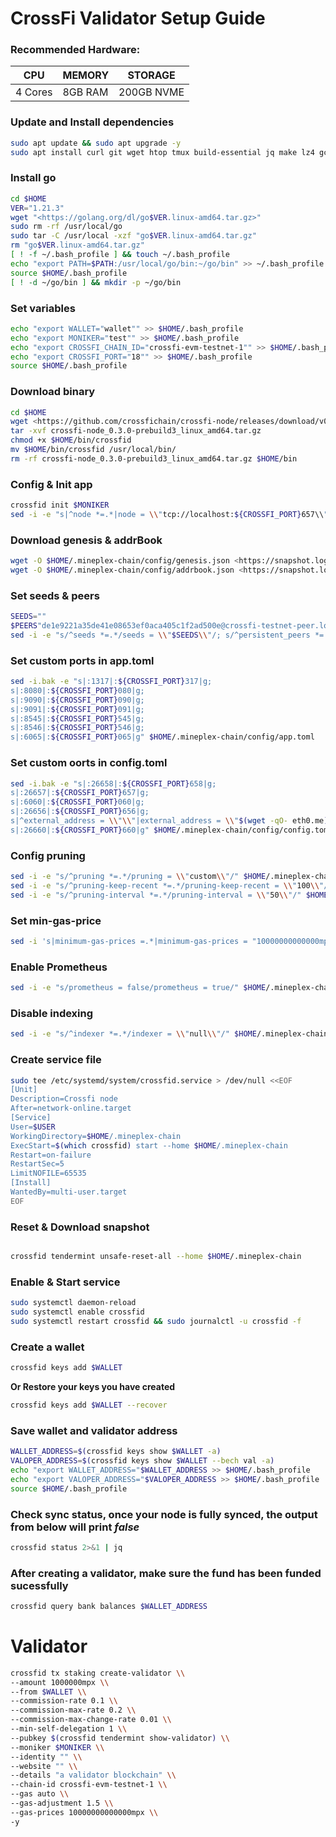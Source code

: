 # CrossFi Validator Setup Guide

### **Recommended Hardware:**

| CPU | MEMORY | STORAGE |
|----|----|----|
| 4 Cores | 8GB RAM | 200GB NVME |


### Update and Install dependencies

```bash
sudo apt update && sudo apt upgrade -y
sudo apt install curl git wget htop tmux build-essential jq make lz4 gcc unzip -y
```

### Install go

```bash
cd $HOME
VER="1.21.3"
wget "<https://golang.org/dl/go$VER.linux-amd64.tar.gz>"
sudo rm -rf /usr/local/go
sudo tar -C /usr/local -xzf "go$VER.linux-amd64.tar.gz"
rm "go$VER.linux-amd64.tar.gz"
[ ! -f ~/.bash_profile ] && touch ~/.bash_profile
echo "export PATH=$PATH:/usr/local/go/bin:~/go/bin" >> ~/.bash_profile
source $HOME/.bash_profile
[ ! -d ~/go/bin ] && mkdir -p ~/go/bin
```

### Set variables

```bash
echo "export WALLET="wallet"" >> $HOME/.bash_profile
echo "export MONIKER="test"" >> $HOME/.bash_profile
echo "export CROSSFI_CHAIN_ID="crossfi-evm-testnet-1"" >> $HOME/.bash_profile
echo "export CROSSFI_PORT="18"" >> $HOME/.bash_profile
source $HOME/.bash_profile
```

### Download binary

```bash
cd $HOME
wget <https://github.com/crossfichain/crossfi-node/releases/download/v0.3.0-prebuild3/crossfi-node_0.3.0-prebuild3_linux_amd64.tar.gz> && tar -xf crossfi-node_0.3.0-prebuild3_linux_amd64.tar.gz
tar -xvf crossfi-node_0.3.0-prebuild3_linux_amd64.tar.gz
chmod +x $HOME/bin/crossfid
mv $HOME/bin/crossfid /usr/local/bin/
rm -rf crossfi-node_0.3.0-prebuild3_linux_amd64.tar.gz $HOME/bin
```

### Config & Init app

```bash
crossfid init $MONIKER
sed -i -e "s|^node *=.*|node = \\"tcp://localhost:${CROSSFI_PORT}657\\"|" $HOME/.mineplex-chain/config/client.toml
```

### Download genesis & addrBook

```bash
wget -O $HOME/.mineplex-chain/config/genesis.json <https://snapshot.logicking.com/crossfi-testnet/genesis.json>
wget -O $HOME/.mineplex-chain/config/addrbook.json <https://snapshot.logicking.com/crossfi-testnet/addrbook.json>
```

### Set seeds & peers

```bash
SEEDS=""
$PEERS"de1e9221a35de41e08653ef0aca405c1f2ad500e@crossfi-testnet-peer.logicking.com:19656"
sed -i -e "s/^seeds *=.*/seeds = \\"$SEEDS\\"/; s/^persistent_peers *=.*/persistent_peers = \\"$PEERS\\"/" $HOME/.mineplex-chain/config/config.toml
```

### Set custom ports in app.toml

```bash
sed -i.bak -e "s|:1317|:${CROSSFI_PORT}317|g;
s|:8080|:${CROSSFI_PORT}080|g;
s|:9090|:${CROSSFI_PORT}090|g;
s|:9091|:${CROSSFI_PORT}091|g;
s|:8545|:${CROSSFI_PORT}545|g;
s|:8546|:${CROSSFI_PORT}546|g;
s|:6065|:${CROSSFI_PORT}065|g" $HOME/.mineplex-chain/config/app.toml
```

### Set custom oorts in config.toml

```bash
sed -i.bak -e "s|:26658|:${CROSSFI_PORT}658|g;
s|:26657|:${CROSSFI_PORT}657|g;
s|:6060|:${CROSSFI_PORT}060|g;
s|:26656|:${CROSSFI_PORT}656|g;
s|^external_address = \\"\\"|external_address = \\"$(wget -qO- eth0.me):${CROSSFI_PORT}656\\"|g;
s|:26660|:${CROSSFI_PORT}660|g" $HOME/.mineplex-chain/config/config.toml
```

### Config pruning

```bash
sed -i -e "s/^pruning *=.*/pruning = \\"custom\\"/" $HOME/.mineplex-chain/config/app.toml
sed -i -e "s/^pruning-keep-recent *=.*/pruning-keep-recent = \\"100\\"/" $HOME/.mineplex-chain/config/app.toml
sed -i -e "s/^pruning-interval *=.*/pruning-interval = \\"50\\"/" $HOME/.mineplex-chain/config/app.toml
```

### Set min-gas-price

```bash
sed -i 's|minimum-gas-prices =.*|minimum-gas-prices = "10000000000000mpx"|g' $HOME/.mineplex-chain/config/app.toml
```

### Enable Prometheus
```bash
sed -i -e "s/prometheus = false/prometheus = true/" $HOME/.mineplex-chain/config/config.toml
```

### Disable indexing
```bash
sed -i -e "s/^indexer *=.*/indexer = \\"null\\"/" $HOME/.mineplex-chain/config/config.toml
```

### Create service file

```bash
sudo tee /etc/systemd/system/crossfid.service > /dev/null <<EOF
[Unit]
Description=Crossfi node
After=network-online.target
[Service]
User=$USER
WorkingDirectory=$HOME/.mineplex-chain
ExecStart=$(which crossfid) start --home $HOME/.mineplex-chain
Restart=on-failure
RestartSec=5
LimitNOFILE=65535
[Install]
WantedBy=multi-user.target
EOF
```

### Reset & Download snapshot

```bash

crossfid tendermint unsafe-reset-all --home $HOME/.mineplex-chain
```

### Enable & Start service

```bash
sudo systemctl daemon-reload
sudo systemctl enable crossfid
sudo systemctl restart crossfid && sudo journalctl -u crossfid -f
```


### Create a wallet

```bash
crossfid keys add $WALLET
```

**Or Restore your keys you have created**

```bash
crossfid keys add $WALLET --recover
```

### Save wallet and validator address

```bash
WALLET_ADDRESS=$(crossfid keys show $WALLET -a)
VALOPER_ADDRESS=$(crossfid keys show $WALLET --bech val -a)
echo "export WALLET_ADDRESS="$WALLET_ADDRESS >> $HOME/.bash_profile
echo "export VALOPER_ADDRESS="$VALOPER_ADDRESS >> $HOME/.bash_profile
source $HOME/.bash_profile
```

### Check sync status, once your node is fully synced, the output from below will print *false*

```bash
crossfid status 2>&1 | jq
```

### After creating a validator, make sure the fund has been funded sucessfully

```bash
crossfid query bank balances $WALLET_ADDRESS
```

# Validator

```bash
crossfid tx staking create-validator \\
--amount 1000000mpx \\
--from $WALLET \\
--commission-rate 0.1 \\
--commission-max-rate 0.2 \\
--commission-max-change-rate 0.01 \\
--min-self-delegation 1 \\
--pubkey $(crossfid tendermint show-validator) \\
--moniker $MONIKER \\
--identity "" \\
--website "" \\
--details "a validator blockchain" \\
--chain-id crossfi-evm-testnet-1 \\
--gas auto \\
--gas-adjustment 1.5 \\
--gas-prices 10000000000000mpx \\
-y
```
